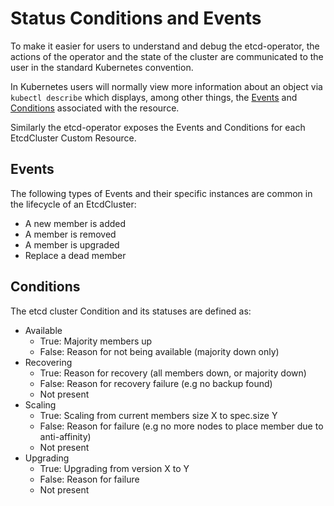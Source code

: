 # Status Conditions and Events

To make it easier for users to understand and debug the etcd-operator, the actions of the operator and the state of the cluster are communicated to the user in the standard Kubernetes convention. 

In Kubernetes users will normally view more information about an object via `kubectl describe` which displays, among other things, the [Events](https://kubernetes.io/docs/api-reference/v1.7/#event-v1-core) and [Conditions](https://kubernetes.io/docs/api-reference/v1.7/#podcondition-v1-core) associated with the resource.

Similarly the etcd-operator exposes the Events and Conditions for each EtcdCluster Custom Resource.

## Events
The following types of Events and their specific instances are common in the lifecycle of an EtcdCluster:

- A new member is added
- A member is removed
- A member is upgraded
- Replace a dead member

## Conditions

The etcd cluster Condition and its statuses are defined as:

- Available
  - True: Majority members up
  - False: Reason for not being available (majority down only)
- Recovering
  - True: Reason for recovery (all members down, or majority down)
  - False: Reason for recovery failure (e.g no backup found)
  - Not present
- Scaling
  - True: Scaling from current members size X to spec.size Y
  - False: Reason for failure (e.g no more nodes to place member due to anti-affinity)
  - Not present
- Upgrading
  - True: Upgrading from version X to Y
  - False: Reason for failure
  - Not present
